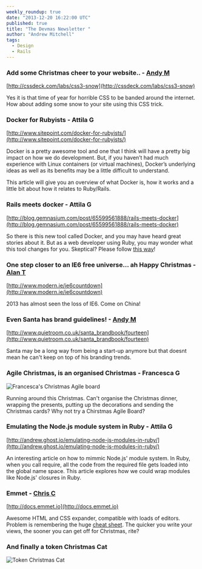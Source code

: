 ```yaml
---
weekly_roundup: true
date: "2013-12-20 16:22:00 UTC"
published: true
title: "The Devmas Newsletter "
author: "Andrew Mitchell"
tags:
  - Design
  - Rails
---
```


### Add some Christmas cheer to your website.. - [Andy M](/people/andrew-mitchell)

[http://cssdeck.com/labs/css3-snow](http://cssdeck.com/labs/css3-snow)

Yes it is that time of year for horrible CSS to be banded around the internet. How about adding some snow to your site using this CSS trick.

### Docker for Rubyists - Attila G

[http://www.sitepoint.com/docker-for-rubyists/](http://www.sitepoint.com/docker-for-rubyists/)

Docker is a pretty awesome tool and one that I think will have a pretty big impact on how we do development. But, if you haven’t had much experience with Linux containers (or virtual machines), Docker’s underlying ideas as well as its benefits may be a little difficult to understand.

This article will give you an overview of what Docker is, how it works and a little bit about how it relates to Ruby/Rails.

### Rails meets docker - Attila G

[http://blog.gemnasium.com/post/65599561888/rails-meets-docker](http://blog.gemnasium.com/post/65599561888/rails-meets-docker)

So there is this new tool called Docker, and you may have heard great stories about it. But as a web developer using Ruby, you may wonder what this tool changes for you. Skeptical? Please follow [this way](http://blog.gemnasium.com/post/65599561888/rails-meets-docker)!


### One step closer to an IE6 free universe... ah Happy Christmas - [Alan T](/people/alan-thomas)

[http://www.modern.ie/ie6countdown](http://www.modern.ie/ie6countdown)

2013 has almost seen the loss of IE6. Come on China!

### Even Santa has brand guidelines! - [Andy M](/people/andrew-mitchell)

[http://www.quietroom.co.uk/santa_brandbook/fourteen](http://www.quietroom.co.uk/santa_brandbook/fourteen)

Santa may be a long way from being a start-up anymore but that doesnt mean he can't keep on top of his branding trends.

### Agile Christmas, is an organised Christmas - Francesca G

![Francesca's Christmas Agile board](https://lh6.googleusercontent.com/-kPyzMjNnPUs/UrRq0xyqh2I/AAAAAAAAArs/vDFukgHGvkA/s512/IMG_5410.jpeg)

Running around this Christmas. Can't organise the Christmas dinner, wrapping the presents, putting up the decorations and sending the Christmas cards? Why not try a Chirstmas Agile Board?

### Emulating the Node.js module system in Ruby - Attila G

[http://andrew.ghost.io/emulating-node-js-modules-in-ruby/](http://andrew.ghost.io/emulating-node-js-modules-in-ruby/)

An interesting article on how to mimmic Node.js' module system. In Ruby, when you call require, all the code from the required file gets loaded into the global name space. This article explores how we could wrap modules like Node.js' closures in Ruby.

### Emmet - [Chris C](/people/chris-carter)

[http://docs.emmet.io](http://docs.emmet.io)

Awesome HTML and CSS expander, compatible with loads of editors. Problem is remembering the huge [cheat sheet](http://docs.emmet.io/cheat-sheet/). The quicker you write your views, the sooner you can get off for Christmas, rite?

### And finally a token Christmas Cat

![Token Christmas Cat](https://lh6.googleusercontent.com/-y0WSSjWsFwU/UrRqdudzG6I/AAAAAAAAArg/piSvgsOb_jA/s700/%255Bwallcoo.com%255D_christmas_257.jpg)

